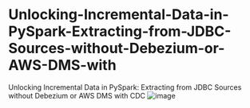 # Unlocking-Incremental-Data-in-PySpark-Extracting-from-JDBC-Sources-without-Debezium-or-AWS-DMS-with
Unlocking Incremental Data in PySpark: Extracting from JDBC Sources without Debezium or AWS DMS with CDC
![image](https://user-images.githubusercontent.com/39345855/233194646-f2e05fed-0a20-4a69-95cd-63328005a89f.png)
